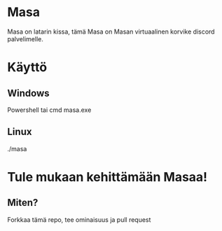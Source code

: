 # Masa
Masa on latarin kissa, tämä Masa on Masan virtuaalinen korvike discord palvelimelle.

# Käyttö

## Windows

Powershell tai cmd 
masa.exe <bot-token>

## Linux

./masa <bot-token>

# Tule mukaan kehittämään Masaa!

## Miten?

Forkkaa tämä repo, tee ominaisuus ja pull request
